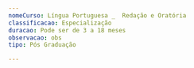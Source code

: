 ```yaml
---
nomeCurso: Língua Portuguesa _  Redação e Oratória
classificacao: Especialização
duracao: Pode ser de 3 a 18 meses
observacao: obs
tipo: Pós Graduação

---
```


